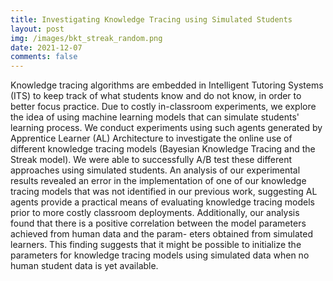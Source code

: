 ```yaml
---
title: Investigating Knowledge Tracing using Simulated Students 
layout: post
img: /images/bkt_streak_random.png
date: 2021-12-07
comments: false
---
```


Knowledge tracing algorithms are embedded in Intelligent Tutoring Systems (ITS) 
to keep track of what students know and do not know, in order to better focus practice. 
Due to costly in-classroom experiments, we explore the idea of using machine learning
models that can simulate students' learning process. We conduct experiments using such 
agents generated by Apprentice Learner (AL) Architecture to investigate the online
use of different knowledge tracing models (Bayesian Knowledge Tracing and the
Streak model). We were able to successfully A/B test these different approaches
using simulated students. An analysis of our experimental results revealed an
error in the implementation of one of our knowledge tracing models that was not
identified in our previous work, suggesting AL agents provide a practical
means of evaluating knowledge tracing models prior to more costly classroom
deployments. Additionally, our analysis found that there is a positive
correlation between the model parameters achieved from human data and the
param- eters obtained from simulated learners. This finding suggests that it
might be possible to initialize the parameters for knowledge tracing models
using simulated data when no human student data is yet available.
